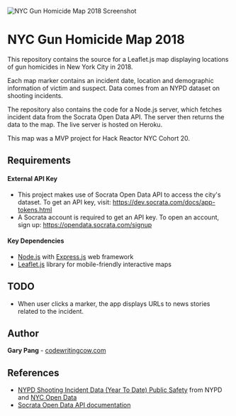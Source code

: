 ![NYC Gun Homicide Map 2018 Screenshot](https://github.com/CodeWritingCow/hrnyc20-mvp-map-app/blob/master/screenshot.gif)


# NYC Gun Homicide Map 2018
This repository contains the source for a Leaflet.js map displaying locations of gun homicides in New York City in 2018.

Each map marker contains an incident date, location and demographic information of victim and suspect. Data comes from an NYPD dataset on shooting incidents.

The repository also contains the code for a Node.js server, which fetches incident data from the Socrata Open Data API. The server then returns the data to the map. The live server is hosted on Heroku.

This map was a MVP project for Hack Reactor NYC Cohort 20.

## Requirements

#### External API Key

- This project makes use of Socrata Open Data API to access the city's dataset. To get an API key, visit: https://dev.socrata.com/docs/app-tokens.html
- A Socrata account is required to get an API key. To open an account, sign up: https://opendata.socrata.com/signup

#### Key Dependencies

- [Node.js](https://nodejs.org/en/) with [Express.js](https://expressjs.com/) web framework
- [Leaflet.js](https://leafletjs.com/) library for mobile-friendly interactive maps

## TODO
- When user clicks a marker, the app displays URLs to news stories related to the incident.

## Author
**Gary Pang** - [codewritingcow.com](http://codewritingcow.com)

## References
- [NYPD Shooting Incident Data (Year To Date) Public Safety](https://data.cityofnewyork.us/Public-Safety/NYPD-Shooting-Incident-Data-Year-To-Date-/5ucz-vwe8) from NYPD and [NYC Open Data](https://opendata.cityofnewyork.us/)
- [Socrata Open Data API documentation](https://dev.socrata.com/)
